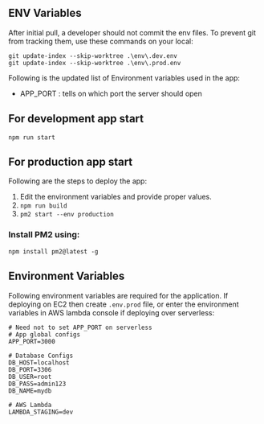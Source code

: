 ## ENV Variables

After initial pull, a developer should not commit the env files. To prevent git from tracking them, use these commands on your local:

```
git update-index --skip-worktree .\env\.dev.env
git update-index --skip-worktree .\env\.prod.env
```

Following is the updated list of Environment variables used in the app:

- APP_PORT : tells on which port the server should open

## For development app start

`npm run start`

## For production app start

Following are the steps to deploy the app:

1. Edit the environment variables and provide proper values.
2. `npm run build`
3. `pm2 start --env production`

### Install PM2 using:

```
npm install pm2@latest -g
```

## Environment Variables

Following environment variables are required for the application. If deploying on EC2 then create `.env.prod` file, or enter the environment variables in AWS lambda console if deploying over serverless:

```
# Need not to set APP_PORT on serverless
# App global configs
APP_PORT=3000

# Database Configs
DB_HOST=localhost
DB_PORT=3306
DB_USER=root
DB_PASS=admin123
DB_NAME=mydb

# AWS Lambda
LAMBDA_STAGING=dev
```
